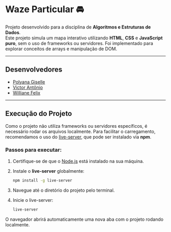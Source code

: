 # Waze Particular 🚘

Projeto desenvolvido para a disciplina de **Algoritmos e Estruturas de Dados**.  
Este projeto simula um mapa interativo utilizando **HTML**, **CSS** e **JavaScript puro**, sem o uso de frameworks ou servidores. Foi implementado para explorar conceitos de arrays e manipulação de DOM.

---

## Desenvolvedores

- [Polyana Giselle](https://github.com/Polyalves2)  
- [Victor Antônio](https://github.com/VictorLemos1000)  
- [Williane Felix](https://github.com/willyfelix)
  
---

## Execução do Projeto

Como o projeto não utiliza frameworks ou servidores específicos, é necessário rodar os arquivos localmente. Para facilitar o carregamento, recomendamos o uso do [live-server](https://github.com/tapio/live-server), que pode ser instalado via **npm**.

### Passos para executar:

1. Certifique-se de que o [Node.js](https://nodejs.org) está instalado na sua máquina.
2. Instale o **live-server** globalmente:
   
   ```bash
   npm install -g live-server
   
4. Navegue até o diretório do projeto pelo terminal.
5. Inicie o live-server:
   
   ```bash
   live-server
   
O navegador abrirá automaticamente uma nova aba com o projeto rodando localmente.
